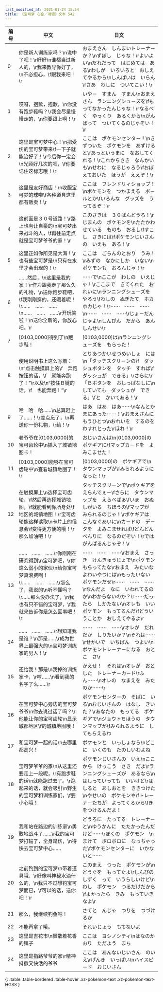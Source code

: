 ```yaml
---
last_modified_at: 2021-01-24 15:54
title: 《宝可梦 心金／魂银》文本 542
---
```

| 编号 | 中文 | 日文 |
| ---- | ---- | ---- |
| 0 | 你是新人训练家吗？\n说中了吧！\r好好\n谁都当过新人的，\r我来教导你好了，\n不必担心，\f跟我来吧！\r | おまえさん　しんまいトレ－ナ－か？\nずぼし　じゃな！\rよいよい\nだれだって　はじめては　ある\rわしが　いろいろと　おしえてやるから\nしんぱいは　いらん\fさあ　わしに　ついてこい！\r |
| 1 | 哎呀，抱歉，抱歉，\n你没有跑步鞋吗？\r我会尽量慢慢走的，\n你要跟上啊！\r | いや－　すまん　すまん\nおまえさん　ランニングシュ－ズを\fもってなかったんじゃな！\rなるべく　ゆっくり　あるくから\nがんばって　ついてくるのじゃぞい！\r |
| 2 | 这里是宝可梦中心！\n把受伤的宝可梦带来\f一下子就能治好了！\r今后你一定会\n光顾好几次的吧，\f你要记住这标志哦！\r | ここは　ポケモンセンタ－！\nきずついた　ポケモンを　あずけると\fあっというまに　なおしてくれる！\rこれからさき　なんかいも\nせわに　なるじゃろう\fおぼえておいた　ほうが　ええぞ！\r |
| 3 | 这里是友好商店！\n收服宝可梦的球啦\f各种道具这里都有贩卖！\r | ここは　フレンドリィショップ！\nポケモンを　つかまえる　ボ－ルとか\fいろんな　グッズを　うってるぞ！\r |
| 4 | 这前面是３０号道路！\r路上也有让自豪的\n宝可梦出来战斗的人，\f再往前走点就是宝可梦爷爷的家！\r | このさきは　３０ばんどうろ！\rじまんの　ポケモンを\nたたかわせている　ものも　おるし\fすこし　さきには\fポケモンじいさんの　いえも　ある！\r |
| 5 | 这里正如你所见是大海！\r也有些宝可梦是\n只有在水里才会出现的！\r | ここは　ごらんのとおり　うみ！\rみずの　なかにしか　いない\nポケモンも　おるんじゃ！\r |
| 6 | ……然后，\n这里是我的家！\r作为跟我走了那么久的礼物，\n送你跑步鞋吧，\f我刚刚穿的，还暖着呢！\r……　……　……\n……　……　……\r开玩笑啦！\n送你全新的，你放心吧。\r | ⋯⋯で\nここが　わしの　いえじゃ！\rここまで　きてくれた　おれいに\nランニングシュ－ズを　やろう\fわしの　ぬぎたて　ホカホカじゃ！\r⋯⋯　⋯⋯　⋯⋯\n⋯⋯　⋯⋯　⋯⋯\rじょ－だん　じゃよ\nしんぴん　だから　あんしんせい\r |
| 7 | [0103,0000]得到了\n跑步鞋！ | [0103,0000]は\nランニングシュ－ズを　もらった！ |
| 8 | 使用说明书上这么写着：\n“点击触摸屏上的\f　奔跑按钮的话，\f　就能奔跑了！”\r以及\n“按住Ｂ键的话，\f　也能奔跑！”\r | とりあつかいせつめいしょ　には\n「タッチスクリ－ンの\f　ダッシュボタンを　タッチ　すれば\f　ダッシュが　できる」\rさらに\r「Ｂボタンを　おしっぱなしに\n　していても　ダッシュが　できる」\fと　かいてある！\r |
| 9 | 哈　哈　哈……\n总算赶上了……！\r差点忘了，\n再送你一份礼物，\r给！\r | はあ　はあ　はあ⋯⋯\nなんとか　まにあった⋯⋯！\rおまえさんに　もうひとつ\nおれいを　するのを　わすれとった\rほれ！\r |
| 10 | 老爷爷在[0103,0000]的宝可齿轮中\n插入了城镇地图卡！ | おじいさんは\n[0103,0000]の　ポケギアに\fマップカ－ドを　よみこませた！ |
| 11 | [0103,0000]能够在宝可齿轮中\n查看城镇地图了！\r | [0103,0000]の　ポケギアで\nタウンマップが\fみられるように　なった！\r |
| 12 | 在触摸屏上\n选择宝可齿轮，\f然后再选择城镇地图，\f就能看到你所身处\f地区的城镇地图！\r宝可齿轮像这样读取\n卡片上的信息会\f变得更方便的哦！\r那么加油吧！\r | タッチスクリ－ンで\nポケギアを　えらんでぇ－\fさらに　タウンマップを　えらべばぁ\fいま　おぬしがいる　ちほうの\fマップが　みられるのじゃ！\rポケギアは　こんなぐあいに\nカ－ドの　デ－タを　よみこませれば\fどんどん　べんりに　なるのだぞい！\rでは　がんばるんじゃぞ！\r |
| 13 | ……　……　……\r你刚刚在研究得到\n宝可梦吧，\r你这么弱小的家伙\n给你宝可梦真浪费啊！\r……　……　……\r怎么了，我说的\n听不懂吗？\r……那么没办法了，\n我也有只不错的宝可梦，\f我就来告诉你是怎么回事吧！\r | ⋯⋯　⋯⋯　⋯⋯\rおまえ　さっき　けんきゅうじょで\nポケモン　もらってたな\rおまえ　みたいな　よわいやつには\nもったいない　ポケモンだぜ\r⋯⋯　⋯⋯　⋯⋯\rなんだよ　なに　いわれてるのか\nわからないのか？\r⋯⋯だったら　しかたない\nオレも　いいポケモン　もってるんだ\fどういうことか　おしえてやるよ\r |
| 14 | ……　……　……\r想知道我是谁？\n那是……\r成为世界上最强大的\n宝可梦训练家的男人！\r | ⋯⋯　⋯⋯　⋯⋯\rオレが　だれだか　しりたいか？\nそれは⋯⋯\rせかいで　いちばん　つよい\nポケモントレ－ナ－になる　おとこ　さ\r |
| 15 | 还给我！那是\n我掉的训练家卡，\r哼……\n看到我的名字了么……\r | かえせ！　それは\nオレが　おとした　トレ－ナ－カ－ド\rふん⋯⋯\nオレの　なまえを　みたのか⋯⋯\r |
| 16 | 在宝可梦中心旁边的宝可梦爷爷\n你去说过话了吗？\r他能让你的宝可齿轮\n显示城都地区\f的城镇地图哦！ | ポケモンセンタ－の　そばに　いる\nおじいさんの　はなし　きいた？\rあなたの　もってる　ポケギアで\nジョウトちほうの　タウンマップが\fみられるように　してもらえるわ |
| 17 | 和宝可梦一起的话\n去哪里都高兴！ | ポケモンと　いっしょなら\nどこに　いくのも　たのしいわよね |
| 18 | 宝可梦爷爷的家\n从这里还要走上一段呢，\r有跑步鞋的话\n就能跑过去了。\r跑起来的话，就会吸引\n野生的宝可梦和训练家们，\f要小心哦！ | ポケモンじいさんの　いえ\nここから　けっこう　さき　だよ\rランニングシュ－ズが　あるなら\nはしっていっても　いいけど\rはしると　あしおとを　ききつけた\nやせいの　ポケモンや\fトレ－ナ－たちが　よってくるから\fきをつけるんだよ！ |
| 19 | 我和站在路边的训练家\n勇敢地战斗了……\r我的宝可梦打输了，全身是伤，\n得快去宝可梦中心…… | どうろに　たってる　トレ－ナ－と\nゆうかんに　たたかったんだけど⋯⋯\rぼくの　ポケモン　\nまけて　ボロボロに　なっちゃった\fポケモンセンタ－に　いかないと⋯⋯ |
| 20 | 之前钓到的宝可梦\n带着道具哦，\r好像叫神秘水滴什么的，\n我只不过想钓宝可梦而已，\f可以的话，送你吧！\r | このまえ　つった　ポケモンが\nどうぐを　もってたよ\rしんぴのしずく　って　いうらしいけど\nわし　ポケモン　つるだけだから\fよかったら　きみ　もっていきなよ\r |
| 21 | 那么，我继续钓鱼吧！ | さてと　んじゃ　つりを　つづけるか |
| 22 | 不能再拿了哦。 | それいじょう　もてないよ |
| 23 | 这里是吉花市\n飘散着花香的镇子 | ここは　ヨシノシティ\nはなのかおり　ただよう　まち |
| 24 | 这里是指路爷爷的家\r精神抖擞又快活的爷爷 | ここは　あんないじいさん　のいえ\rげんき　いっぱい\nハイスピ－ド　おじいさん |
{: .table .table-bordered .table-hover .xz-pokemon-text .xz-pokemon-text-HGSS }